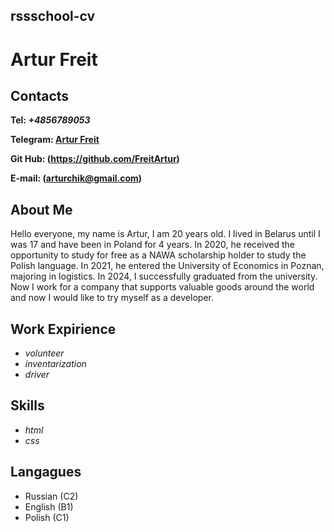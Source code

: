 ## rssschool-cv 

# Artur Freit 

## Contacts

**Tel: *+4856789053***

**Telegram: [Artur Freit](https://t.me/Artur_Freit)**

**Git Hub: (https://github.com/FreitArtur)**

**E-mail: (arturchik@gmail.com)**

## About Me 
Hello everyone, my name is Artur, I am 20 years old. I lived in Belarus until I was 17 and have been in Poland for 4 years. In 2020, he received the opportunity to study for free as a NAWA scholarship holder to study the Polish language. In 2021, he entered the University of Economics in Poznan, majoring in logistics.  In 2024, I successfully graduated from the university. Now I work for a company that supports valuable goods around the world and now I would like to try myself as a developer.

## Work Expirience 
* *volunteer*
* *inventarization*
* *driver*

## Skills 
* *html*
* *css*

## Langagues 
* Russian (C2)
* English (B1)
* Polish (C1)